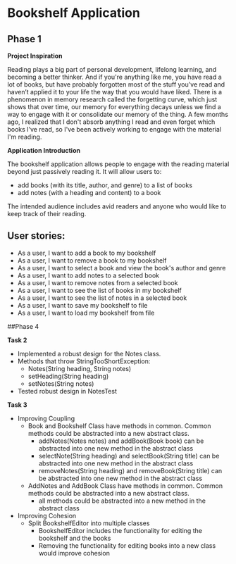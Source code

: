 # Bookshelf Application

## Phase 1

**Project Inspiration**

Reading plays a big part of personal development, lifelong learning, and becoming a better thinker. 
And if you're anything like me, you have read a lot of books, but have probably forgotten most of the stuff you’ve read 
and haven’t applied it to your life the way that you would have liked. There is a phenomenon in memory research called 
the forgetting curve, which just shows that over time, our memory for everything decays unless we find a way to engage 
with it or consolidate our memory of the thing. A few months ago, I realized that I don't absorb anything I read and 
even forget which books I’ve read, so I've been actively working to engage with the material I'm reading.

**Application Introduction**

The bookshelf application allows people to engage with the reading material beyond just passively reading it. It will
allow users to:
- add books (with its title, author, and genre) to a list of books
- add notes (with a heading and content) to a book

The intended audience includes avid readers and anyone who would like to keep track of their reading.

## User stories:
- As a user, I want to add a book to my bookshelf
- As a user, I want to remove a book to my bookshelf
- As a user, I want to select a book and view the book's author and genre
- As a user, I want to add notes to a selected book
- As a user, I want to remove notes from a selected book
- As a user, I want to see the list of books in my bookshelf
- As a user, I want to see the list of notes in a selected book
- As a user, I want to save my bookshelf to file
- As a user, I want to load my bookshelf from file

##Phase 4

**Task 2**
- Implemented a robust design for the Notes class. 
- Methods that throw StringTooShortException:
    - Notes(String heading, String notes)
	- setHeading(String heading)
	- setNotes(String notes)
- Tested robust design in NotesTest

**Task 3**
- Improving Coupling 
    - Book and Bookshelf Class have methods in common. Common methods could be abstracted into a new abstract class.
        - addNotes(Notes notes) and addBook(Book book) can be abstracted into one new method in the abstract class
        - selectNote(String heading) and selectBook(String title) can be abstracted into one new method in the abstract class
        - removeNotes(String heading) and removeBook(String title) can be abstracted into one new method in the abstract class
    - AddNotes and AddBook Class have methods in common. Common methods could be abstracted into a new abstract class.
        - all methods could be abstracted into a new method in the abstract class
- Improving Cohesion
    - Split BookshelfEditor into multiple classes
        - BookshelfEditor includes the functionality for editing the bookshelf and the books
        - Removing the functionality for editing books into a new class would improve cohesion